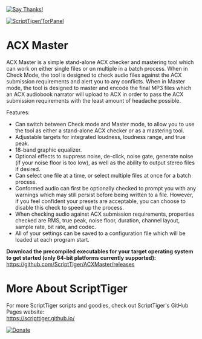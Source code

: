 [![Say Thanks!](https://img.shields.io/badge/Say%20Thanks-!-1EAEDB.svg)](https://docs.google.com/forms/d/e/1FAIpQLSfBEe5B_zo69OBk19l3hzvBmz3cOV6ol1ufjh0ER1q3-xd2Rg/viewform)

[![ScriptTiger/TorPanel](https://scripttiger.github.io/images/ACXMaster-Interface.png)](https://github.com/ScriptTiger/ACXMaster)

# ACX Master
ACX Master is a simple stand-alone ACX checker and mastering tool which can work on either single files or on multiple in a batch process. When in Check Mode, the tool is designed to check audio files against the ACX submission requirements and alert you to any conflicts. When in Master mode, the tool is designed to master and encode the final MP3 files which an ACX audiobook narrator will upload to ACX in order to pass the ACX submission requirements with the least amount of headache possible.

Features:  
- Can switch between Check mode and Master mode, to allow you to use the tool as either a stand-alone ACX checker or as a mastering tool.
- Adjustable targets for integrated loudness, loudness range, and true peak.
- 18-band graphic equalizer.
- Optional effects to suppress noise, de-click, noise gate, generate noise (if your noise floor is too low), as well as the ability to output stereo files if desired.
- Can select one file at a time, or select multiple files at once for a batch process.
- Conformed audio can first be optionally checked to prompt you with any warnings which may still persist before being written to a file. However, if you feel confident your presets are acceptable, you can choose to disable this check to speed up the process.
- When checking audio against ACX submission requirements, properties checked are RMS, true peak, noise floor, duration, channel layout, sample rate, bit rate, and codec.
- All of your settings can be saved to a configuration file which will be loaded at each program start.

**Download the precompiled executables for your target operating system to get started (only 64-bit platforms currently supported):**  
https://github.com/ScriptTiger/ACXMaster/releases

# More About ScriptTiger

For more ScriptTiger scripts and goodies, check out ScriptTiger's GitHub Pages website:  
https://scripttiger.github.io/

[![Donate](https://www.paypalobjects.com/en_US/i/btn/btn_donateCC_LG.gif)](https://www.paypal.com/cgi-bin/webscr?cmd=_s-xclick&hosted_button_id=MZ4FH4G5XHGZ4)
